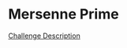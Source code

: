 Mersenne Prime
==============

[Challenge Description](https://www.codeeval.com/open_challenges/240)